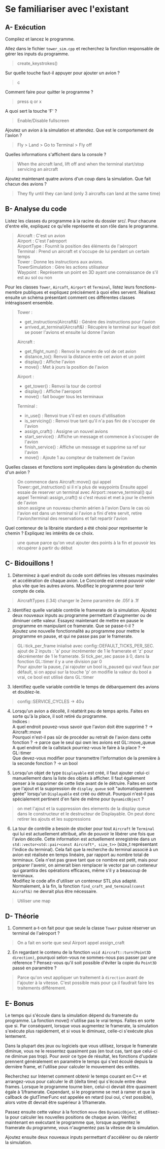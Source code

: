 # Se familiariser avec l'existant

## A- Exécution

Compilez et lancez le programme.

Allez dans le fichier `tower_sim.cpp` et recherchez la fonction responsable de gérer les inputs du programme.
> create_keystrokes()

Sur quelle touche faut-il appuyer pour ajouter un avion ?
> c

Comment faire pour quitter le programme ?
> press q or x

A quoi sert la touche 'F' ?
> Enable/Disable fullscreen

Ajoutez un avion à la simulation et attendez.
Que est le comportement de l'avion ?
> Fly > Land > Go to Terminal > Fly off

Quelles informations s'affichent dans la console ?
> When the aircraft land, lift off and when the terminal start/stop servicing an aircraft

Ajoutez maintenant quatre avions d'un coup dans la simulation.
Que fait chacun des avions ?
> They fly until they can land (only 3 aircrafts can land at the same time)

## B- Analyse du code

Listez les classes du programme à la racine du dossier src/.
Pour chacune d'entre elle, expliquez ce qu'elle représente et son rôle dans le programme.
> Aircraft : C'est un avion  
> Airport : C'est l'aéroport  
> AirportType : Fournit la position des éléments de l'aéroport  
> Terminal : Prend un aircraft et s'occupe de lui pendant un certain temps  
> Tower : Donne les instructions aux avions.  
> TowerSimulation : Gère les actions utilisateur  
> Waypoint : Représente un point en 3D ayant une connaissance de s'il est au sol ou non


Pour les classes `Tower`, `Aircaft`, `Airport` et `Terminal`, listez leurs fonctions-membre publiques et expliquez précisément à quoi elles servent.
Réalisez ensuite un schéma présentant comment ces différentes classes intéragissent ensemble.
> Tower :  
> * get_instructions(Aircraft&) : Génère des instructions pour l'avion
> * arrived_at_terminal(Aircraft&) : Récupère le terminal sur lequel doit se poser l'avions et ensuite lui donne l'avion
> 
> Aircraft : 
> * get_flight_num() : Renvoi le numéro de vol de cet avion
> * distance_to(): Renvoi la distance entre cet avion et un point
> * display() : Affiche l'avion
> * move() : Met à jours la position de l'avion
> 
> Airport :
> * get_tower() : Renvoi la tour de control
> * display() : Affiche l'aeroport
> * move() : fait bouger tous les terminaux
> 
> Terminal : 
> * in_use() : Renvoi true s'il est en cours d'utilisation
> * is_servicing() : Renvoi true tant qu'il n'a pas fini de s'occuper de l'avion
> * assign_craft() : Assigne un nouvel avions
> * start_service() : Affiche un message et commence à s'occuper de l'avion
> * finish_service() : Affiche un message et supprime sa ref sur l'avion
> * move() : Ajoute 1 au compteur de traitement de l'avion

Quelles classes et fonctions sont impliquées dans la génération du chemin d'un avion ?
> On commence dans Aircraft::move() qui appel 
> Tower::get_instruction() si il n'a plus de waypoints
> Ensuite appel essaie de reserver un terminal avec Airport::reserve_terminal()
> qui appel Terminal::assign_craft() si c'est réussi et met à jour le chemin de l'avion  
> sinon assigne un nouveau chemin aérien à l'avion
> Dans le cas où l'avion est dans un terminal si l'avion a fini d'etre servit,
> retire l'avion/terminal des reservations et fait repartir l'avion

Quel conteneur de la librairie standard a été choisi pour représenter le chemin ?
Expliquez les intérêts de ce choix.
> une queue parce qu'on veut ajouter des points à la fin et pouvoir les récupérer à partir du début

## C- Bidouillons !

1) Déterminez à quel endroit du code sont définies les vitesses maximales et accélération de chaque avion.
Le Concorde est censé pouvoir voler plus vite que les autres avions.
Modifiez le programme pour tenir compte de cela.
> AircraftTypes (l.34) changer le 2eme paramètre de .05f à .1f

2) Identifiez quelle variable contrôle le framerate de la simulation.
Ajoutez deux nouveaux inputs au programme permettant d'augmenter ou de diminuer cette valeur.
Essayez maintenant de mettre en pause le programme en manipulant ce framerate. Que se passe-t-il ?\
Ajoutez une nouvelle fonctionnalité au programme pour mettre le programme en pause, et qui ne passe pas par le framerate.
> GL::tick_per_frame iniialisé avec config::DEFAULT_TICKS_PER_SEC.
> ajout de 2 inputs : 'a' pour incrémenter de 1 le framerate et 'z' pour décrémenter de 1 le framerate.
> Si tick_per_sec passe à 0, dans la fonction GL::timer il y a une division par 0  
> Pour ajouter la pause, j'ai rajouter un bool is_paused qui vaut faux par défault, si on appui sur la touche 'p' 
> on modifie la valeur du bool a vrai, ce bool est utilisé dans GL::timer

3) Identifiez quelle variable contrôle le temps de débarquement des avions et doublez-le.
> config::SERVICE_CYCLES -> 40u

4) Lorsqu'un avion a décollé, il réattérit peu de temps après.
Faites en sorte qu'à la place, il soit retiré du programme.\
Indices :\
A quel endroit pouvez-vous savoir que l'avion doit être supprimé ? -> Aircraft::move\
Pourquoi n'est-il pas sûr de procéder au retrait de l'avion dans cette fonction ? -> parce que le seul qui own les avions est GL::move_queue\
A quel endroit de la callstack pourriez-vous le faire à la place ? -> GL::timer\
Que devez-vous modifier pour transmettre l'information de la première à la seconde fonction ? -> un bool

5) Lorsqu'un objet de type `Displayable` est créé, il faut ajouter celui-ci manuellement dans la liste des objets à afficher.
Il faut également penser à le supprimer de cette liste avant de le détruire.
Faites en sorte que l'ajout et la suppression de `display_queue` soit "automatiquement gérée" lorsqu'un `Displayable` est créé ou détruit.
Pourquoi n'est-il pas spécialement pertinent d'en faire de même pour `DynamicObject` ?
> on met l'ajout et la suppression des elements de la display queue dans le constructeur et le destructeur de Displayable.
> On peut donc retirer les ajouts et les suppressions

6) La tour de contrôle a besoin de stocker pour tout `Aircraft` le `Terminal` qui lui est actuellement attribué, afin de pouvoir le libérer une fois que l'avion décolle.
Cette information est actuellement enregistrée dans un `std::vector<std::pair<const Aircraft*, size_t>>` (size_t représentant l'indice du terminal).
Cela fait que la recherche du terminal associé à un avion est réalisée en temps linéaire, par rapport au nombre total de terminaux.
Cela n'est pas grave tant que ce nombre est petit, mais pour préparer l'avenir, on aimerait bien remplacer le vector par un conteneur qui garantira des opérations efficaces, même s'il y a beaucoup de terminaux.\
Modifiez le code afin d'utiliser un conteneur STL plus adapté. Normalement, à la fin, la fonction `find_craft_and_terminal(const Aicraft&)` ne devrait plus être nécessaire.
> Utiliser une map

## D- Théorie

1) Comment a-t-on fait pour que seule la classe `Tower` puisse réserver un terminal de l'aéroport ?
> On a fait en sorte que seul Airport appel assign_craft

2) En regardant le contenu de la fonction `void Aircraft::turn(Point3D direction)`, pourquoi selon-vous ne sommes-nous pas passer par une réference ?
Pensez-vous qu'il soit possible d'éviter la copie du `Point3D` passé en paramètre ?
> Parce qu'on veut appliquer un traitement à `direction` avant de l'ajouter à la vitesse.
> C'est possible mais pour ça il faudrait faire les traitements différement.

## E- Bonus

Le temps qui s'écoule dans la simulation dépend du framerate du programme.
La fonction move() n'utilise pas le vrai temps. Faites en sorte que si.
Par conséquent, lorsque vous augmentez le framerate, la simulation s'exécute plus rapidement, et si vous le diminuez, celle-ci s'exécute plus lentement.

Dans la plupart des jeux ou logiciels que vous utilisez, lorsque le framerate diminue, vous ne le ressentez quasiment pas (en tout cas, tant que celui-ci ne diminue pas trop).
Pour avoir ce type de résultat, les fonctions d'update prennent généralement en paramètre le temps qui s'est écoulé depuis la dernière frame, et l'utilise pour calculer le mouvement des entités.

Recherchez sur Internet comment obtenir le temps courant en C++ et arrangez-vous pour calculer le dt (delta time) qui s'écoule entre deux frames.
Lorsque le programme tourne bien, celui-ci devrait être quasiment égale à 1/framerate.
Cependant, si le programme se met à ramer et que la callback de glutTimerFunc est appelée en retard (oui oui, c'est possible), alors votre dt devrait être supérieur à 1/framerate.

Passez ensuite cette valeur à la fonction `move` des `DynamicObject`, et utilisez-la pour calculer les nouvelles positions de chaque avion.
Vérifiez maintenant en exécutant le programme que, lorsque augmentez le framerate du programme, vous n'augmentez pas la vitesse de la simulation.

Ajoutez ensuite deux nouveaux inputs permettant d'accélérer ou de ralentir la simulation.


